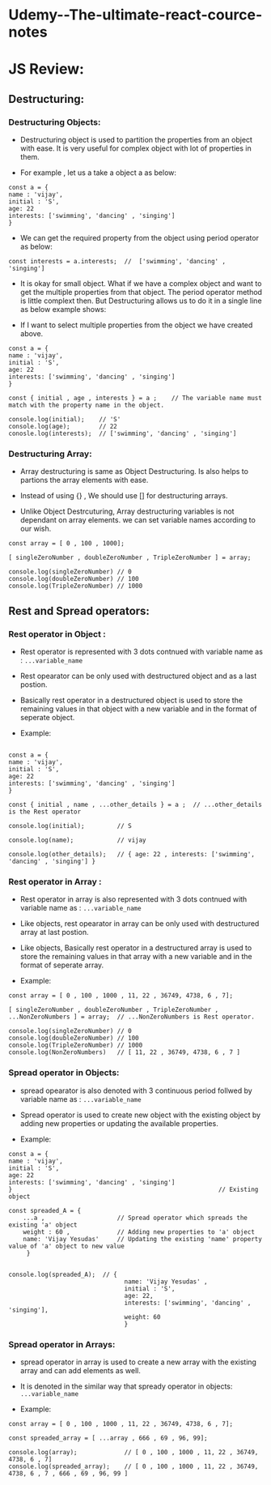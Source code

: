 # Udemy--The-ultimate-react-cource-notes

# JS Review:

## Destructuring:

### Destructuring Objects:

- Destructuring object is used to partition the properties from an object with ease. It is very useful for complex object with lot of properties in them.

- For example , let us a take a object a as below:

```
const a = {
name : 'vijay',
initial : 'S',
age: 22
interests: ['swimming', 'dancing' , 'singing']
}
```

- We can get the required property from the object using period operator as below:

```
const interests = a.interests;  //  ['swimming', 'dancing' , 'singing']
```

- It is okay for small object. What if we have a complex object and want to get the multiple properties from that object. The period operator method is little complext then. But Destructuring allows us to do it in a single line as below example shows:

* If I want to select multiple properties from the object we have created above.

```
const a = {
name : 'vijay',
initial : 'S',
age: 22
interests: ['swimming', 'dancing' , 'singing']
}

const { initial , age , interests } = a ;    // The variable name must match with the property name in the object.

console.log(initial);    // 'S'
console.log(age);        // 22
conosle.log(interests);  // ['swimming', 'dancing' , 'singing']
```

### Destructuring Array:

- Array destructuring is same as Object Destructuring. Is also helps to partions the array elements with ease.

- Instead of using {} , We should use [] for destructuring arrays.

- Unlike Object Destrcuturing, Array destructuring variables is not dependant on array elements. we can set variable names according to our wish.

```
const array = [ 0 , 100 , 1000];

[ singleZeroNumber , doubleZeroNumber , TripleZeroNumber ] = array;

console.log(singleZeroNumber) // 0
console.log(doubleZeroNumber) // 100
console.log(TripleZeroNumber) // 1000

```

## Rest and Spread operators:

### Rest operator in Object :

- Rest operator is represented with 3 dots contnued with variable name as : `...variable_name`

- Rest opearator can be only used with destructured object and as a last postion.

- Basically rest operator in a destructured object is used to store the remaining values in that object with a new variable and in the format of seperate object.

* Example:

```

const a = {
name : 'vijay',
initial : 'S',
age: 22
interests: ['swimming', 'dancing' , 'singing']
}

const { initial , name , ...other_details } = a ;  // ...other_details is the Rest operator

console.log(initial);         // S

console.log(name);            // vijay

console.log(other_details);   // { age: 22 , interests: ['swimming', 'dancing' , 'singing'] }

```

### Rest operator in Array :

- Rest operator in array is also represented with 3 dots contnued with variable name as : `...variable_name`

- Like objects, rest opearator in array can be only used with destructured array at last postion.

- Like objects, Basically rest operator in a destructured array is used to store the remaining values in that array with a new variable and in the format of seperate array.

* Example:

```
const array = [ 0 , 100 , 1000 , 11, 22 , 36749, 4738, 6 , 7];

[ singleZeroNumber , doubleZeroNumber , TripleZeroNumber , ...NonZeroNumbers ] = array;  // ...NonZeroNumbers is Rest operator.

console.log(singleZeroNumber) // 0
console.log(doubleZeroNumber) // 100
console.log(TripleZeroNumber) // 1000
console.log(NonZeroNumbers)   // [ 11, 22 , 36749, 4738, 6 , 7 ]

```

### Spread operator in Objects:

- spread opearator is also denoted with 3 continuous period follwed by variable name as : `...variable_name`

* Spread operator is used to create new object with the existing object by adding new properties or updating the available properties.

* Example:

```
const a = {
name : 'vijay',
initial : 'S',
age: 22
interests: ['swimming', 'dancing' , 'singing']
}                                                         // Existing object

const spreaded_A = {
    ...a ,                    // Spread operator which spreads the existing 'a' object
    weight : 60 ,             // Adding new properties to 'a' object
    name: 'Vijay Yesudas'     // Updating the existing 'name' property value of 'a' object to new value
     }


console.log(spreaded_A);  // {
                                name: 'Vijay Yesudas' ,
                                initial : 'S',
                                age: 22,
                                interests: ['swimming', 'dancing' , 'singing'],
                                weight: 60
                                }

```

### Spread operator in Arrays:

- spread operator in array is used to create a new array with the existing array and can add elements as well.

* It is denoted in the similar way that spready operator in objects: `...variable_name`

* Example:

```
const array = [ 0 , 100 , 1000 , 11, 22 , 36749, 4738, 6 , 7];

const spreaded_array = [ ...array , 666 , 69 , 96, 99];

console.log(array);             // [ 0 , 100 , 1000 , 11, 22 , 36749, 4738, 6 , 7]
console.log(spreaded_array);    // [ 0 , 100 , 1000 , 11, 22 , 36749, 4738, 6 , 7 , 666 , 69 , 96, 99 ]

```
